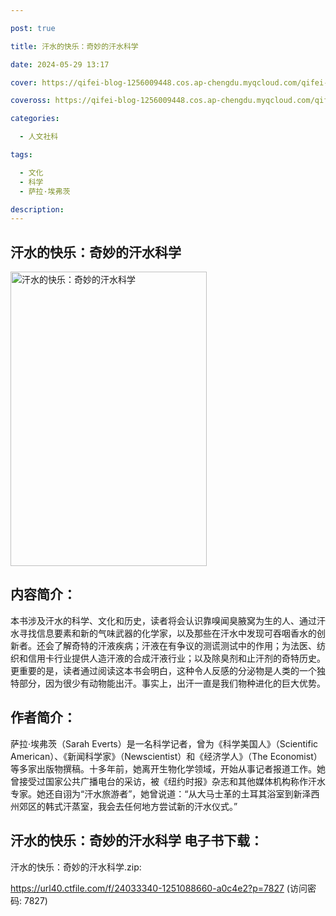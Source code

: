 ```yaml
---

post: true

title: 汗水的快乐：奇妙的汗水科学

date: 2024-05-29 13:17

cover: https://qifei-blog-1256009448.cos.ap-chengdu.myqcloud.com/qifei-blog/65a259ff871b83018a3b3fa6.jpg

coveross: https://qifei-blog-1256009448.cos.ap-chengdu.myqcloud.com/qifei-blog/65a259ff871b83018a3b3fa6.jpg

categories:

  - 人文社科

tags:

  - 文化
  - 科学
  - 萨拉·埃弗茨

description:
---
```


## 汗水的快乐：奇妙的汗水科学
<img alt="汗水的快乐：奇妙的汗水科学 " class="aligncenter loaded" data-was-processed="true" decoding="async" fetchpriority="high" height="471" src="https://qifei-blog-1256009448.cos.ap-chengdu.myqcloud.com/qifei-blog/65a259ff871b83018a3b3fa6.jpg " style="cursor: zoom-in;" width="314"/>

## 内容简介：

本书涉及汗水的科学、文化和历史，读者将会认识靠嗅闻臭腋窝为生的人、通过汗水寻找信息要素和新的气味武器的化学家，以及那些在汗水中发现可吞咽香水的创新者。还会了解奇特的汗液疾病；汗液在有争议的测谎测试中的作用；为法医、纺织和信用卡行业提供人造汗液的合成汗液行业；以及除臭剂和止汗剂的奇特历史。 更重要的是，读者通过阅读这本书会明白，这种令人反感的分泌物是人类的一个独特部分，因为很少有动物能出汗。事实上，出汗一直是我们物种进化的巨大优势。

## 作者简介：

萨拉·埃弗茨（Sarah Everts）是一名科学记者，曾为《科学美国人》（Scientific American）、《新闻科学家》（Newscientist）和《经济学人》（The Economist）等多家出版物撰稿。十多年前，她离开生物化学领域，开始从事记者报道工作。她曾接受过国家公共广播电台的采访，被《纽约时报》杂志和其他媒体机构称作汗水专家。她还自诩为“汗水旅游者”，她曾说道：“从大马士革的土耳其浴室到新泽西州郊区的韩式汗蒸室，我会去任何地方尝试新的汗水仪式。”

## 汗水的快乐：奇妙的汗水科学 电子书下载：

汗水的快乐：奇妙的汗水科学.zip: 

https://url40.ctfile.com/f/24033340-1251088660-a0c4e2?p=7827 (访问密码: 7827)
